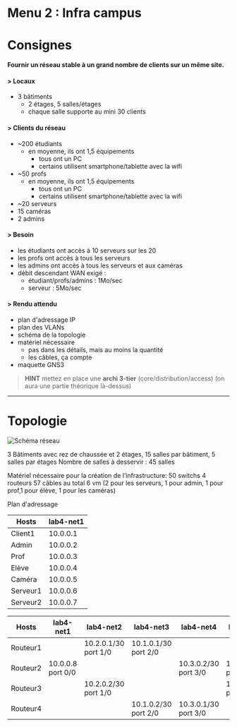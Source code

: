 Menu 2 : Infra campus
=================

# Consignes

**Fournir un réseau stable à un grand nombre de clients sur un même site.**

#### > Locaux
* 3 bâtiments
  * 2 étages, 5 salles/étages
  * chaque salle supporte au mini 30 clients

#### > Clients du réseau

* ~200 étudiants
  * en moyenne, ils ont 1,5 équipements
    * tous ont un PC
    * certains utilisent smartphone/tablette avec la wifi
* ~50 profs
  * en moyenne, ils ont 1,5 équipements
    * tous ont un PC
    * certains utilisent smartphone/tablette avec la wifi
* ~20 serveurs
* 15 caméras
* 2 admins

#### > Besoin

* les étudiants ont accès à 10 serveurs sur les 20
* les profs ont accès à tous les serveurs
* les admins ont accès à tous les serveurs et aux caméras
* débit descendant WAN exigé : 
  * étudiant/profs/admins : 1Mo/sec
  * serveur : 5Mo/sec

#### > Rendu attendu

* plan d'adressage IP
* plan des VLANs
* schéma de la topologie
* matériel nécessaire
  * pas dans les détails, mais au moins la quantité
  * les câbles, ça compte
* maquette GNS3

> **HINT**  mettez en place une **archi 3-tier** (core/distribution/access) (on aura une partie théorique là-dessus)

---

# Topologie

![Schéma réseau](https://user-images.githubusercontent.com/34605772/56131983-2d7f8180-5f89-11e9-82c4-79ce780fba49.png)



3 Bâtiments avec rez de chaussée et 2 étages, 15 salles par bâtiment, 5 salles par étages
Nombre de salles à desservir : 45 salles


Matériel nécessaire pour la création de l’infrastructure: 
50 switchs
4 routeurs
57 câbles au total
6 vm (2 pour les serveurs, 1 pour admin, 1 pour prof,1 pour élève, 1 pour les caméras) 

Plan d'adressage


| Hosts    | lab4-net1         |
|----------|-------------------|
| Client1  | 10.0.0.1          |
| Admin    | 10.0.0.2          |
| Prof     | 10.0.0.3          |
| Elève    | 10.0.0.4          |
| Caméra   | 10.0.0.5          |
| Serveur1 | 10.0.0.6          |
| Serveur2 | 10.0.0.7          | 


| Hosts    | lab4-net1         | lab4-net2             | lab4-net3            | lab4-net4            | lab4-net5            |
|----------|-------------------|-----------------------|----------------------|----------------------|----------------------|
| Routeur1 |                   | 10.2.0.1/30  port 1/0 | 10.1.0.1/30 port 2/0 |                      |                      |
| Routeur2 | 10.0.0.8 port 0/0 |                       |                      | 10.3.0.2/30 port 3/0 | 10.4.0.2/30 port 2/0 |
| Routeur3 |                   | 10.2.0.2/30 port 1/0  |                      |                      | 10.4.0.1/30 port2/0  |
| Routeur4 |                   |                       | 10.1.0.2/30 port 2/0 | 10.3.0.1/30 port 3/0 |
